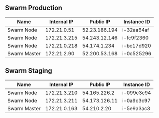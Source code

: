 ## Swarm Production
|  Name | Internal IP  | Public IP  | Instance ID |
|---|---|---|---|
| Swarm Node  | 172.21.0.51  |  52.23.186.194  | i-32aa64af
| Swarm Node  | 172.21.3.215  |  54.243.12.146  | i-fc9f2360
| Swarm Node  | 172.21.0.218  |  54.174.1.234  | i-bc17d920
| Swarm Master  | 172.21.2.90  |  52.200.53.168  | i-0c525296
## Swarm Staging
|  Name | Internal IP  | Public IP  | Instance ID |
|---|---|---|---|
| Swarm Node  | 172.21.3.210  |  54.165.226.2  | i-099c3c94
| Swarm Node  | 172.21.3.211  |  54.173.126.11  | i-0a9c3c97
| Swarm Master  | 172.21.0.163  |  54.210.2.20  | i-5e9a3ac3
